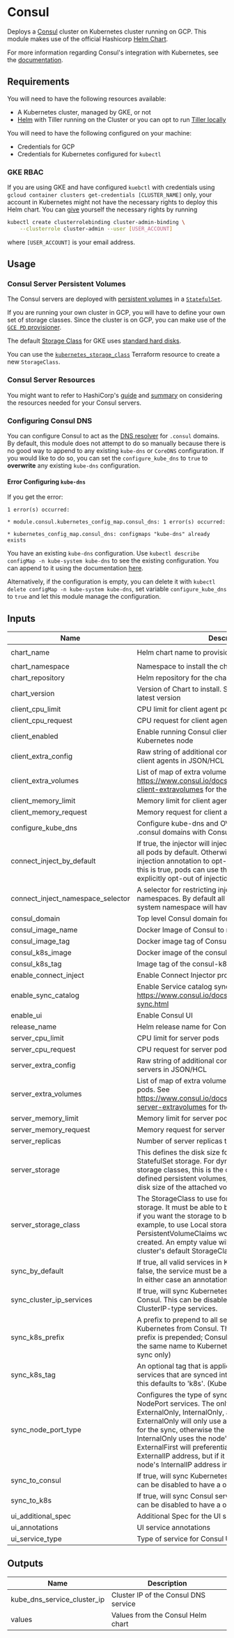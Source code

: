 # Consul

Deploys a [Consul](https://www.consul.io/) cluster on Kubernetes cluster running on GCP. This module
makes use of the official Hashicorp [Helm Chart](https://www.consul.io/docs/platform/k8s/helm.html).

For more information regarding Consul's integration with Kubernetes, see the
[documentation](https://www.consul.io/docs/platform/k8s/index.html).

## Requirements

You will need to have the following resources available:

- A Kubernetes cluster, managed by GKE, or not
- [Helm](https://helm.sh/) with Tiller running on the Cluster or you can opt to run
    [Tiller locally](https://docs.helm.sh/using_helm/#running-tiller-locally)

You will need to have the following configured on your machine:

- Credentials for GCP
- Credentials for Kubernetes configured for `kubectl`

### GKE RBAC

If you are using GKE and have configured `kuebctl` with credentials using
`gcloud container clusters get-credentials [CLUSTER_NAME]` only, your account in Kubernetes might
not have the necessary rights to deploy this Helm chart. You can
[give](https://cloud.google.com/kubernetes-engine/docs/how-to/role-based-access-control#prerequisites_for_using_role-based_access_control)
yourself the necessary rights by running

```bash
kubectl create clusterrolebinding cluster-admin-binding \
    --clusterrole cluster-admin --user [USER_ACCOUNT]
```

where `[USER_ACCOUNT]` is your email address.

## Usage

### Consul Server Persistent Volumes

The Consul servers are deployed with
[persistent volumes](https://kubernetes.io/docs/concepts/storage/persistent-volumes/) in a
[`StatefulSet`](https://kubernetes.io/docs/concepts/workloads/controllers/statefulset/).

If you are running your own cluster in GCP, you will have to define your own set of storage classes.
Since the cluster is on GCP, you can make use of the
[`GCE PD` provisioner](https://kubernetes.io/docs/concepts/storage/storage-classes/#gce-pd).

The default [Storage Class](https://kubernetes.io/docs/concepts/storage/storage-classes/) for GKE
uses
[standard hard disks](https://cloud.google.com/kubernetes-engine/docs/concepts/persistent-volumes#storageclasses).

You can use the
[`kubernetes_storage_class`](https://www.terraform.io/docs/providers/kubernetes/r/storage_class.html)
Terraform resource to create a new `StorageClass`.

### Consul Server Resources

You might want to refer to HashiCorp's [guide](https://www.consul.io/docs/guides/performance.html)
and [summary](https://learn.hashicorp.com/consul/advanced/day-1-operations/reference-architecture)
on considering the resources needed for your Consul servers.

### Configuring Consul DNS

You can configure Consul to act as the
[DNS resolver](https://www.consul.io/docs/platform/k8s/dns.html) for `.consul` domains. By default,
this module does not attempt to do so manually because there is no good way to append to any
existing `kube-dns` or `CoreDNS` configuration. If you would like to do so, you can set the
`configure_kube_dns` to `true` to **overwrite** any existing `kube-dns` configuration.

#### Error Configuring `kube-dns`

If you get the error:

```text
1 error(s) occurred:

* module.consul.kubernetes_config_map.consul_dns: 1 error(s) occurred:

* kubernetes_config_map.consul_dns: configmaps "kube-dns" already exists

```

You have an existing `kube-dns` configuration. Use
`kubectl describe configMap -n kube-system kube-dns` to see the existing configuration. You can
append to it using the documentation [here](https://www.consul.io/docs/platform/k8s/dns.html).

Alternatively, if the configuration is empty, you can delete it with
`kubectl delete configMap -n kube-system kube-dns`, set variable `configure_kube_dns` to `true`
and let this module manage the configuration.

## Inputs

| Name | Description | Type | Default | Required |
|------|-------------|:----:|:-----:|:-----:|
| chart\_name | Helm chart name to provision | string | `"https://github.com/basisai/consul-helm/archive/extensions.tar.gz"` | no |
| chart\_namespace | Namespace to install the chart into | string | `"default"` | no |
| chart\_repository | Helm repository for the chart | string | `""` | no |
| chart\_version | Version of Chart to install. Set to empty to install the latest version | string | `""` | no |
| client\_cpu\_limit | CPU limit for client agent pods | string | `"1000m"` | no |
| client\_cpu\_request | CPU request for client agent pods | string | `"250m"` | no |
| client\_enabled | Enable running Consul client agents on every Kubernetes node | string | `"true"` | no |
| client\_extra\_config | Raw string of additional configuration to include for client agents in JSON/HCL | string | `"{}"` | no |
| client\_extra\_volumes | List of map of extra volumes specification. See https://www.consul.io/docs/platform/k8s/helm.html#v-client-extravolumes for the keys | list | `<list>` | no |
| client\_memory\_limit | Memory limit for client agent pods | string | `"2Gi"` | no |
| client\_memory\_request | Memory request for client agent pods | string | `"1Gi"` | no |
| configure\_kube\_dns | Configure kube-dns and OVERWRITE it to resolve .consul domains with Consul DNS | string | `"false"` | no |
| connect\_inject\_by\_default | If true, the injector will inject the Connect sidecar into all pods by default. Otherwise, pods must specify the injection annotation to opt-in to Connect injection. If this is true, pods can use the same annotation to explicitly opt-out of injection. | string | `"false"` | no |
| connect\_inject\_namespace\_selector | A selector for restricting injection to only matching namespaces. By default all namespaces except the system namespace will have injection enabled. | string | `""` | no |
| consul\_domain | Top level Consul domain for DNS queries | string | `"consul"` | no |
| consul\_image\_name | Docker Image of Consul to run | string | `"consul"` | no |
| consul\_image\_tag | Docker image tag of Consul to run | string | `"1.4.1"` | no |
| consul\_k8s\_image | Docker image of the consul-k8s binary to run | string | `"hashicorp/consul-k8s"` | no |
| consul\_k8s\_tag | Image tag of the consul-k8s binary to run | string | `"0.4.0"` | no |
| enable\_connect\_inject | Enable Connect Injector process | string | `"false"` | no |
| enable\_sync\_catalog | Enable Service catalog sync: https://www.consul.io/docs/platform/k8s/service-sync.html | string | `"true"` | no |
| enable\_ui | Enable Consul UI | string | `"false"` | no |
| release\_name | Helm release name for Consul | string | `"consul"` | no |
| server\_cpu\_limit | CPU limit for server pods | string | `"2000m"` | no |
| server\_cpu\_request | CPU request for server pods | string | `"500m"` | no |
| server\_extra\_config | Raw string of additional configuration to include for servers in JSON/HCL | string | `"{}"` | no |
| server\_extra\_volumes | List of map of extra volumes specification for server pods. See https://www.consul.io/docs/platform/k8s/helm.html#v-server-extravolumes for the keys | list | `<list>` | no |
| server\_memory\_limit | Memory limit for server pods | string | `"4Gi"` | no |
| server\_memory\_request | Memory request for server pods | string | `"2Gi"` | no |
| server\_replicas | Number of server replicas to run | string | `"5"` | no |
| server\_storage | This defines the disk size for configuring the servers' StatefulSet storage. For dynamically provisioned storage classes, this is the desired size. For manually defined persistent volumes, this should be set to the disk size of the attached volume. | string | `"10Gi"` | no |
| server\_storage\_class | The StorageClass to use for the servers' StatefulSet storage. It must be able to be dynamically provisioned if you want the storage to be automatically created. For example, to use Local storage classes, the PersistentVolumeClaims would need to be manually created. An empty value will use the Kubernetes cluster's default StorageClass. | string | `""` | no |
| sync\_by\_default | If true, all valid services in K8S are synced by default. If false, the service must be annotated properly to sync. In either case an annotation can override the default. | string | `"true"` | no |
| sync\_cluster\_ip\_services | If true, will sync Kubernetes ClusterIP services to Consul. This can be disabled to have the sync ignore ClusterIP-type services. | string | `"true"` | no |
| sync\_k8s\_prefix | A prefix to prepend to all services registered in Kubernetes from Consul. This defaults to '' where no prefix is prepended; Consul services are synced with the same name to Kubernetes. (Consul -> Kubernetes sync only) | string | `""` | no |
| sync\_k8s\_tag | An optional tag that is applied to all of the Kubernetes services that are synced into Consul. If nothing is set, this defaults to 'k8s'. (Kubernetes -> Consul sync only) | string | `"k8s"` | no |
| sync\_node\_port\_type | Configures the type of syncing that happens for NodePort services. The only valid options are: ExternalOnly, InternalOnly, and ExternalFirst. ExternalOnly will only use a node's ExternalIP address for the sync, otherwise the service will not be synced. InternalOnly uses the node's InternalIP address. ExternalFirst will preferentially use the node's ExternalIP address, but if it doesn't exist, it will use the node's InternalIP address instead. | string | `""` | no |
| sync\_to\_consul | If true, will sync Kubernetes services to Consul. This can be disabled to have a one-way sync. | string | `"true"` | no |
| sync\_to\_k8s | If true, will sync Consul services to Kubernetes. This can be disabled to have a one-way sync. | string | `"true"` | no |
| ui\_additional\_spec | Additional Spec for the UI service | string | `""` | no |
| ui\_annotations | UI service annotations | string | `""` | no |
| ui\_service\_type | Type of service for Consul UI | string | `"ClusterIP"` | no |

## Outputs

| Name | Description |
|------|-------------|
| kube\_dns\_service\_cluster\_ip | Cluster IP of the Consul DNS service |
| values | Values from the Consul Helm chart |
